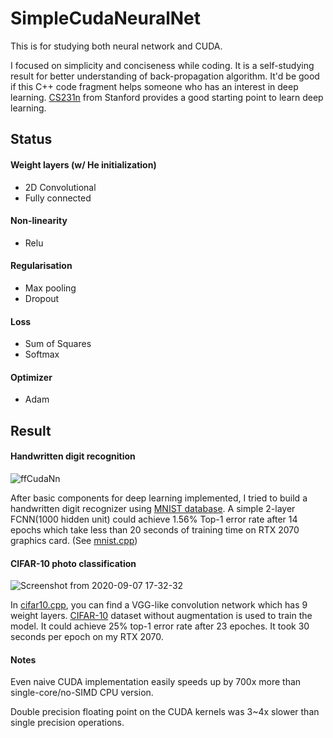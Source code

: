 ﻿# SimpleCudaNeuralNet
This is for studying both neural network and CUDA.

I focused on simplicity and conciseness while coding. It is a self-studying result for better understanding of back-propagation algorithm. It'd be good if this C++ code fragment helps someone who has an interest in deep learning. [CS231n](http://cs231n.stanford.edu/2017/syllabus) from Stanford provides a good starting point to learn deep learning.

## Status
#### Weight layers (w/ He initialization)
* 2D Convolutional
* Fully connected

#### Non-linearity
* Relu

#### Regularisation
* Max pooling
* Dropout
	
#### Loss
* Sum of Squares 
* Softmax

#### Optimizer 
* Adam

## Result
#### Handwritten digit recognition
![ffCudaNn](https://user-images.githubusercontent.com/670560/91796552-735ee780-ec5b-11ea-88fc-0f0a343ce8d6.png)

After basic components for deep learning implemented, I tried to build a handwritten digit recognizer using [MNIST database](http://yann.lecun.com/exdb/mnist/). A simple 2-layer FCNN(1000 hidden unit) could achieve 1.56% Top-1 error rate after 14 epochs which take less than 20 seconds of training time on RTX 2070 graphics card. (See [mnist.cpp](mnist.cpp))

#### CIFAR-10 photo classification
![Screenshot from 2020-09-07 17-32-32](https://user-images.githubusercontent.com/670560/92366609-5a10dc00-f130-11ea-92f3-fd0244e5e3fe.png)

In [cifar10.cpp](cifar10.cpp), you can find a VGG-like convolution network which has 9 weight layers. [CIFAR-10](https://www.cs.toronto.edu/~kriz/cifar.html) dataset without augmentation is used to train the model. It could achieve 25% top-1 error rate after 23 epoches. It took 30 seconds per epoch on my RTX 2070.

#### Notes

Even naive CUDA implementation easily speeds up by 700x more than single-core/no-SIMD CPU version.

Double precision floating point on the CUDA kernels was 3~4x slower than single precision operations.

